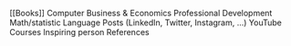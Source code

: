 [[Books]] 
	Computer
	Business & Economics
	Professional Development
	Math/statistic
	Language
Posts (LinkedIn, Twitter, Instagram, ...)
YouTube
Courses 
Inspiring person
References